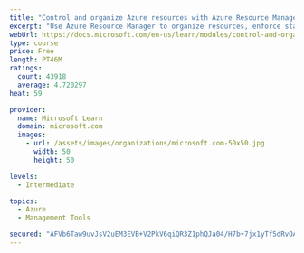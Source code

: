 ```yaml
---
title: "Control and organize Azure resources with Azure Resource Manager"
excerpt: "Use Azure Resource Manager to organize resources, enforce standards, and protect critical assets from deletion."
webUrl: https://docs.microsoft.com/en-us/learn/modules/control-and-organize-with-azure-resource-manager/
type: course
price: Free
length: PT46M
ratings:
  count: 43918
  average: 4.720297
heat: 59

provider:
  name: Microsoft Learn
  domain: microsoft.com
  images:
    - url: /assets/images/organizations/microsoft.com-50x50.jpg
      width: 50
      height: 50

levels:
  - Intermediate

topics:
  - Azure
  - Management Tools

secured: "AFVb6Taw9uvJsV2uEM3EVB+V2PkV6qiQR3Z1phQJa04/H7b+7jx1yTf5dRvOAmBwNm3ugbGo9GC+NGmdBu15z5d8FGKel959yGZ1H+usy/kAoOUS4LJlB45cqmP1rx6iZcTjs87+ngKU9TEIV6KMjVo/DY16BOSGZMSgPeM7XNYFGOY171E9tq4mAMTQte95KPFSOpf/z3b94zJC8xJOQXUPY0zIMd/DaIcnkwLJcvkOsc9PEGNVSRXeX7l1xr/BqxWobVih/yGclLDw0n2UYkyYouQKYAYRQTZLiQHM3ETqRYROIG8aA9Bm9+Wr6THoSFp36yCHYgdVeaw1HLM6E4kOndWKRM+yg4pZLyVO7GjKamf3zMByRuL6IWbm0Ru8kDKQ3fcDrv/UQdfHb8270fxuHmDa24pUM5LFgGrUCfW6nsnsAzBPgVzp6uRPDS1R;kh8S8D26/ooHlH8CfXJD+g=="
---
```



